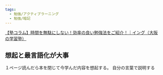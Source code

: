 ```yaml
---
tags:
  - 勉強/アクティブラーニング
  - 勉強/暗記
---
```

[【塾コラム】時間を無駄にしない！効率の良い勉強法をご紹介！｜イング（大阪の学習塾）](https://www.ing-school.jp/news/detail_3703.html)

## 想起と最言語化が大事

１ページ読んだら本を閉じて今学んだ内容を想起する。
自分の言葉で説明する